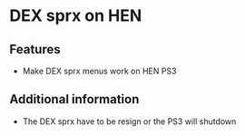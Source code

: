 # DEX sprx on HEN

## Features

- Make DEX sprx menus work on HEN PS3

## Additional information

- The DEX sprx have to be resign or the PS3 will shutdown
